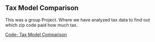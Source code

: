## Tax Model Comparison

This was a group Project. Where we have analyzed tax data to find out which zip code paid how much tax. 

[Code- Tax Model Comparison](https://github.com/shefers/Tax-model-Comparison/blob/main/Tax%20Model%20Comparison%20%20(1).ipynb)

